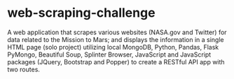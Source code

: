 # web-scraping-challenge
A web application that scrapes various websites (NASA.gov and Twitter)  for data related to the Mission to Mars; and displays the information in a single HTML page (solo project) utilizing local MongoDB, Python, Pandas, Flask PyMongo, Beautiful Soup, Splinter Browser, JavaScript and JavaScript packages (JQuery, Bootstrap and Popper) to create a RESTful API app with two routes.
